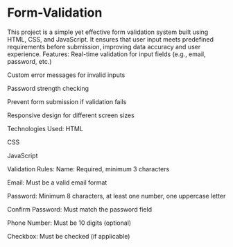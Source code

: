 
# Form-Validation
This project is a simple yet effective form validation system built using HTML, CSS, and JavaScript. It ensures that user input meets predefined requirements before submission, improving data accuracy and user experience.
Features:
Real-time validation for input fields (e.g., email, password, etc.)

Custom error messages for invalid inputs

Password strength checking

Prevent form submission if validation fails

Responsive design for different screen sizes

Technologies Used:
HTML

CSS

JavaScript


Validation Rules:
Name: Required, minimum 3 characters

Email: Must be a valid email format

Password: Minimum 8 characters, at least one number, one uppercase letter

Confirm Password: Must match the password field

Phone Number: Must be 10 digits (optional)

Checkbox: Must be checked (if applicable)
